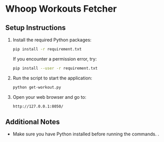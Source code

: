 # Whoop Workouts Fetcher

## Setup Instructions

1. Install the required Python packages:

    ```bash
    pip install -r requirement.txt
    ```

    If you encounter a permission error, try:

    ```bash
    pip install --user -r requirement.txt
    ```

2. Run the script to start the application:

    ```bash
    python get-workout.py
    ```

3. Open your web browser and go to:

    ```
    http://127.0.0.1:8050/ 
    ```

## Additional Notes

- Make sure you have Python installed before running the commands. .
